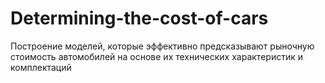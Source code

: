 # Determining-the-cost-of-cars
Построение моделей, которые эффективно предсказывают рыночную стоимость автомобилей на основе их технических характеристик и комплектаций
